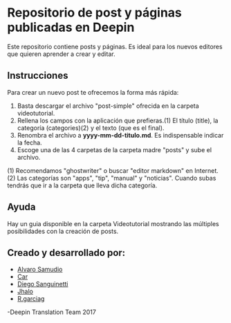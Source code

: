 # Repositorio de post y páginas publicadas en Deepin

Este repositorio contiene posts y páginas. Es ideal para los nuevos editores que quieren aprender a crear y editar.


## Instrucciones
Para crear un nuevo post te ofrecemos la forma más rápida:
1. Basta descargar el archivo "post-simple" ofrecida en la carpeta videotutorial.
2. Rellena los campos con la aplicación que prefieras.(1) El título (title), la categoría (categories)(2) y el texto (que es el final).
3. Renombra el archivo a **yyyy-mm-dd-titulo.md**. Es indispensable indicar la fecha.
4. Escoge una de las 4 carpetas de la carpeta madre "posts" y sube el archivo.

 (1) Recomendamos "ghostwriter" o buscar "editor markdown" en Internet.
 (2) Las categorías son "apps", "tip", "manual" y "noticias". Cuando subas tendrás que ir a la carpeta que lleva dicha categoría.

## Ayuda

Hay un guia disponible en la carpeta Videotutorial mostrando las múltiples posibilidades con la creación de posts.

## Creado y desarrollado por:

* [Alvaro Samudio](https://github.com/alvarosamudio)
* [Car](https://github.com/CarCM)
* [Diego Sanguinetti](https://github.com/sguinetti)
* [Jhalo](https://github.com/jhalounix)
* [R.garciag](https://github.com/r-garciag)

-Deepin Translation Team 2017

